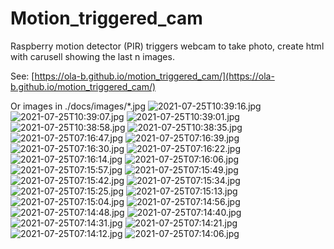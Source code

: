 # Motion_triggered_cam
Raspberry motion detector (PIR) triggers webcam to take photo, create html with carusell showing the last n images.

See: [https://ola-b.github.io/motion_triggered_cam/](https://ola-b.github.io/motion_triggered_cam/)


Or images in ./docs/images/*.jpg
![2021-07-25T10:39:16.jpg](https://github.com/Ola-B/motion_triggered_cam/blob/main/docs/images/2021-07-25T10:39:16.jpg "2021-07-25T10:39:16.jpg")
![2021-07-25T10:39:07.jpg](https://github.com/Ola-B/motion_triggered_cam/blob/main/docs/images/2021-07-25T10:39:07.jpg "2021-07-25T10:39:07.jpg")
![2021-07-25T10:39:01.jpg](https://github.com/Ola-B/motion_triggered_cam/blob/main/docs/images/2021-07-25T10:39:01.jpg "2021-07-25T10:39:01.jpg")
![2021-07-25T10:38:58.jpg](https://github.com/Ola-B/motion_triggered_cam/blob/main/docs/images/2021-07-25T10:38:58.jpg "2021-07-25T10:38:58.jpg")
![2021-07-25T10:38:35.jpg](https://github.com/Ola-B/motion_triggered_cam/blob/main/docs/images/2021-07-25T10:38:35.jpg "2021-07-25T10:38:35.jpg")
![2021-07-25T07:16:47.jpg](https://github.com/Ola-B/motion_triggered_cam/blob/main/docs/images/2021-07-25T07:16:47.jpg "2021-07-25T07:16:47.jpg")
![2021-07-25T07:16:39.jpg](https://github.com/Ola-B/motion_triggered_cam/blob/main/docs/images/2021-07-25T07:16:39.jpg "2021-07-25T07:16:39.jpg")
![2021-07-25T07:16:30.jpg](https://github.com/Ola-B/motion_triggered_cam/blob/main/docs/images/2021-07-25T07:16:30.jpg "2021-07-25T07:16:30.jpg")
![2021-07-25T07:16:22.jpg](https://github.com/Ola-B/motion_triggered_cam/blob/main/docs/images/2021-07-25T07:16:22.jpg "2021-07-25T07:16:22.jpg")
![2021-07-25T07:16:14.jpg](https://github.com/Ola-B/motion_triggered_cam/blob/main/docs/images/2021-07-25T07:16:14.jpg "2021-07-25T07:16:14.jpg")
![2021-07-25T07:16:06.jpg](https://github.com/Ola-B/motion_triggered_cam/blob/main/docs/images/2021-07-25T07:16:06.jpg "2021-07-25T07:16:06.jpg")
![2021-07-25T07:15:57.jpg](https://github.com/Ola-B/motion_triggered_cam/blob/main/docs/images/2021-07-25T07:15:57.jpg "2021-07-25T07:15:57.jpg")
![2021-07-25T07:15:49.jpg](https://github.com/Ola-B/motion_triggered_cam/blob/main/docs/images/2021-07-25T07:15:49.jpg "2021-07-25T07:15:49.jpg")
![2021-07-25T07:15:42.jpg](https://github.com/Ola-B/motion_triggered_cam/blob/main/docs/images/2021-07-25T07:15:42.jpg "2021-07-25T07:15:42.jpg")
![2021-07-25T07:15:34.jpg](https://github.com/Ola-B/motion_triggered_cam/blob/main/docs/images/2021-07-25T07:15:34.jpg "2021-07-25T07:15:34.jpg")
![2021-07-25T07:15:25.jpg](https://github.com/Ola-B/motion_triggered_cam/blob/main/docs/images/2021-07-25T07:15:25.jpg "2021-07-25T07:15:25.jpg")
![2021-07-25T07:15:13.jpg](https://github.com/Ola-B/motion_triggered_cam/blob/main/docs/images/2021-07-25T07:15:13.jpg "2021-07-25T07:15:13.jpg")
![2021-07-25T07:15:04.jpg](https://github.com/Ola-B/motion_triggered_cam/blob/main/docs/images/2021-07-25T07:15:04.jpg "2021-07-25T07:15:04.jpg")
![2021-07-25T07:14:56.jpg](https://github.com/Ola-B/motion_triggered_cam/blob/main/docs/images/2021-07-25T07:14:56.jpg "2021-07-25T07:14:56.jpg")
![2021-07-25T07:14:48.jpg](https://github.com/Ola-B/motion_triggered_cam/blob/main/docs/images/2021-07-25T07:14:48.jpg "2021-07-25T07:14:48.jpg")
![2021-07-25T07:14:40.jpg](https://github.com/Ola-B/motion_triggered_cam/blob/main/docs/images/2021-07-25T07:14:40.jpg "2021-07-25T07:14:40.jpg")
![2021-07-25T07:14:31.jpg](https://github.com/Ola-B/motion_triggered_cam/blob/main/docs/images/2021-07-25T07:14:31.jpg "2021-07-25T07:14:31.jpg")
![2021-07-25T07:14:21.jpg](https://github.com/Ola-B/motion_triggered_cam/blob/main/docs/images/2021-07-25T07:14:21.jpg "2021-07-25T07:14:21.jpg")
![2021-07-25T07:14:12.jpg](https://github.com/Ola-B/motion_triggered_cam/blob/main/docs/images/2021-07-25T07:14:12.jpg "2021-07-25T07:14:12.jpg")
![2021-07-25T07:14:06.jpg](https://github.com/Ola-B/motion_triggered_cam/blob/main/docs/images/2021-07-25T07:14:06.jpg "2021-07-25T07:14:06.jpg")
